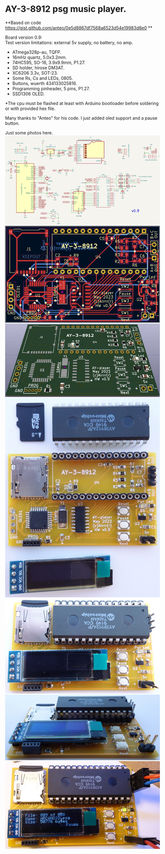 # AY-3-8912 psg music player.  
**Based on code https://gist.github.com/anteo/0e5d8867df7568a6523d54e19983d8e0  **
  
  
Board version 0.9:  
Test version limitations: external 5v supply, no battery, no amp.  
  
  
- ATmega328p-au, TQFP.  
- 16mHz quartz, 5.0x3.2mm.  
- 74HC595, SO-16, 3.9x9.9mm, P1.27.  
- SD holder, hirose DM3AT.  
- XC6206 3.3v, SOT-23.  
- Some Rs, Cs and LEDs, 0805.  
- Buttons, wuerth 434133025816.  
- Programming pinheader, 5 pins, P1.27.  
- SSD1306 OLED.  
    
*The cpu must be flashed at least with Arduino bootloader before soldering or with provided hex file.  
  
Many thanks to "Anteo" for his code. I just added oled support and a pause button.  
   
Just some photos here.  
[![click for full size](pics/schematicV09s.png)](pics/schematicV09.png)
[![click for full size](pics/boardV09s.png)](pics/boardV09.png)
[![click for full size](pics/board3dV09s.png)](pics/board3dV09.png)
[![click for full size](pics/ay02s.jpg)](pics/ay02.jpg)
[![click for full size](pics/ay03s.jpg)](pics/ay03.jpg)
[![click for full size](pics/ay04s.jpg)](pics/ay04.jpg)
[![click for full size](pics/ay05s.jpg)](pics/ay05.jpg)